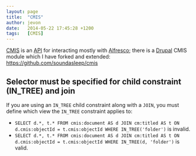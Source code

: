```yaml
---
layout: page
title:  "CMIS"
author: jevon
date:   2014-05-22 17:45:28 +1200
tags:   [CMIS]
---
```


[CMIS](CMIS.md) is an [API](api.md) for interacting mostly with [Alfresco](Alfresco.md); there is a [Drupal](Drupal.md) CMIS module which I have forked and extended: https://github.com/soundasleep/cmis

## Selector must be specified for child constraint (IN_TREE) and join

If you are using an `IN_TREE` child constraint along with a `JOIN`, you must define which view the `IN_TREE` constraint applies to:

* `SELECT d.*, t.* FROM cmis:document AS d JOIN cm:titled AS t ON d.cmis:objectId = t.cmis:objectId WHERE IN_TREE('folder')` is invalid.
* `SELECT d.*, t.* FROM cmis:document AS d JOIN cm:titled AS t ON d.cmis:objectId = t.cmis:objectId WHERE IN_TREE(d, 'folder')` is valid.
